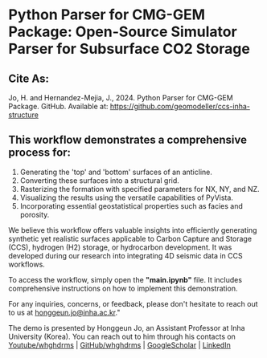 # Python Parser for CMG-GEM Package: Open-Source Simulator Parser for Subsurface CO2 Storage

## Cite As:
Jo, H. and Hernandez-Mejia, J., 2024. Python Parser for CMG-GEM Package. GitHub. Available at: https://github.com/geomodeller/ccs-inha-structure


## This workflow demonstrates a comprehensive process for:

1. Generating the 'top' and 'bottom' surfaces of an anticline.
1. Converting these surfaces into a structural grid.
1. Rasterizing the formation with specified parameters for NX, NY, and NZ.
1. Visualizing the results using the versatile capabilities of PyVista.
1. Incorporating essential geostatistical properties such as facies and porosity.

We believe this workflow offers valuable insights into efficiently generating synthetic yet realistic surfaces applicable to Carbon Capture and Storage (CCS), hydrogen (H2) storage, or hydrocarbon development. It was developed during our research into integrating 4D seismic data in CCS workflows.

To access the workflow, simply open the **"main.ipynb"** file. It includes comprehensive instructions on how to implement this demonstration.

For any inquiries, concerns, or feedback, please don't hesitate to reach out to us at honggeun.jo@inha.ac.kr."

The demo is presented by Honggeun Jo, an Assistant Professor at Inha University (Korea). You can reach out to him through his contacts on [Youtube/whghdrms](https://www.youtube.com/@whghdrms) | [GitHub/whghdrms](https://github.com/geomodeller
) |  [GoogleScholar](https://scholar.google.com/citations?user=u0OE5CIAAAAJ&hl=en) | [LinkedIn](https://www.linkedin.com/in/honggeun-jo/)
